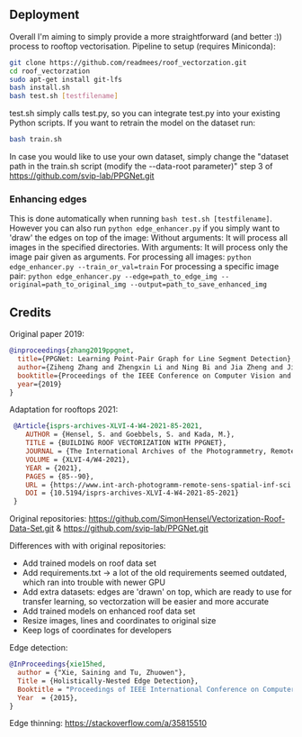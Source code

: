 
  
## Deployment
Overall I'm aiming to simply provide a more straightforward (and better :)) process to rooftop vectorisation. 
Pipeline to setup (requires Miniconda):
```bash
git clone https://github.com/readmees/roof_vectorzation.git
cd roof_vectorzation
sudo apt-get install git-lfs
bash install.sh
bash test.sh [testfilename]
```
test.sh simply calls test.py, so you can integrate test.py into your existing Python scripts.
If you want to retrain the model on the dataset run: 
```bash
bash train.sh
```
In case you would like to use your own dataset, simply change the "dataset path in the train.sh script (modify the --data-root parameter)" step 3 of https://github.com/svip-lab/PPGNet.git 

### Enhancing edges
This is done automatically when running ```bash test.sh [testfilename]```.
However you can also run ```python edge_enhancer.py``` if you simply want to 'draw' the edges on top of the image:
Without arguments: It will process all images in the specified directories.
With arguments: It will process only the image pair given as arguments.
For processing all images: ```python edge_enhancer.py --train_or_val=train```
For processing a specific image pair: ```python edge_enhancer.py --edge=path_to_edge_img --original=path_to_original_img --output=path_to_save_enhanced_img```

## Credits
Original paper 2019:
```bibtex
@inproceedings{zhang2019ppgnet,
  title={PPGNet: Learning Point-Pair Graph for Line Segment Detection},
  author={Ziheng Zhang and Zhengxin Li and Ning Bi and Jia Zheng and Jinlei Wang and Kun Huang and Weixin Luo and Yanyu Xu and Shenghua Gao},
  booktitle={Proceedings of the IEEE Conference on Computer Vision and Pattern Recognition},
  year={2019}
}
```
Adaptation for rooftops 2021:
```bibtex
 @Article{isprs-archives-XLVI-4-W4-2021-85-2021,
	AUTHOR = {Hensel, S. and Goebbels, S. and Kada, M.},
	TITLE = {BUILDING ROOF VECTORIZATION WITH PPGNET},
	JOURNAL = {The International Archives of the Photogrammetry, Remote Sensing and Spatial Information Sciences},
	VOLUME = {XLVI-4/W4-2021},
	YEAR = {2021},
	PAGES = {85--90},
	URL = {https://www.int-arch-photogramm-remote-sens-spatial-inf-sci.net/XLVI-4-W4-2021/85/2021/},
	DOI = {10.5194/isprs-archives-XLVI-4-W4-2021-85-2021}
 }
```
Original repositories: https://github.com/SimonHensel/Vectorization-Roof-Data-Set.git & https://github.com/svip-lab/PPGNet.git

Differences with with original repositories:
- Add trained models on roof data set
- Add requirements.txt -> a lot of the old requirements seemed outdated, which ran into trouble with newer GPU
- Add extra datasets: edges are 'drawn' on top, which are ready to use for transfer learning, so vectorzation will be easier and more accurate
- Add trained models on enhanced roof data set
- Resize images, lines and coordinates to original size
- Keep logs of coordinates for developers

Edge detection:
```bibtex
@InProceedings{xie15hed,
  author = {"Xie, Saining and Tu, Zhuowen"},
  Title = {Holistically-Nested Edge Detection},
  Booktitle = "Proceedings of IEEE International Conference on Computer Vision",
  Year  = {2015},
}
```

Edge thinning:
https://stackoverflow.com/a/35815510

